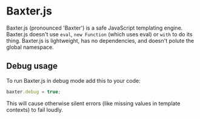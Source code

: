 # Baxter.js

Baxter.js (pronounced 'Baxter') is a safe JavaScript templating engine. Baxter.js doesn't use `eval`, `new Function` (which uses eval) or `with` to do its thing. Baxter.js is lightweight, has no dependencies, and doesn't polute the global namespace.

## Debug usage

To run Baxter.js in debug mode add this to your code:

```javascript
baxter.debug = true;
```

This will cause otherwise silent errors (like missing values in template contexts) to fail loudly.
